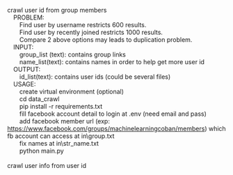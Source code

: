 crawl user id from group members
<br>&emsp;PROBLEM: 
<br>&emsp;&emsp;Find user by username restricts 600 results.
<br>&emsp;&emsp;Find user by recently joined restricts 1000 results.
<br>&emsp;&emsp;Compare 2 above options may leads to duplication problem.
<br>&emsp;INPUT:
<br>&emsp;&emsp;group_list (text): contains group links
<br>&emsp;&emsp;name_list(text): contains names in order to help get more user id
<br>&emsp;OUTPUT:
<br>&emsp;&emsp;id_list(text): contains user ids (could be several files)
<br>&emsp;USAGE:
<br>&emsp;&emsp;create virtual environment (optional)
<br>&emsp;&emsp;cd data_crawl
<br>&emsp;&emsp;pip install -r requirements.txt
<br>&emsp;&emsp;fill facebook account detail to login at .env (need email and pass)
<br>&emsp;&emsp;add facebook member url (exp: https://www.facebook.com/groups/machinelearningcoban/members) which fb account can access at in\group.txt
<br>&emsp;&emsp;fix names at in\str_name.txt
<br>&emsp;&emsp;python main.py
<br>
<br>crawl user info from user id
